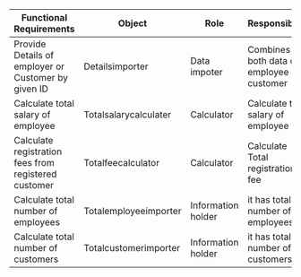|Functional Requirements|Object|Role|Responsibility|
|-----------------------|------|----|--------------|
|Provide Details of employer or Customer by given ID|Detailsimporter|Data impoter|Combines both data of employee and customer|
|Calculate total salary of employee|Totalsalarycalculater|Calculator|Calculate total salary of employee|
|Calculate registration fees from registered customer|Totalfeecalculator|Calculator|Calculate Total registration fee|
|Calculate total number of employees|Totalemployeeimporter|Information holder|it has total number of employees|
|Calculate total number of customers|Totalcustomerimporter|Information holder|it has total number of customers|
